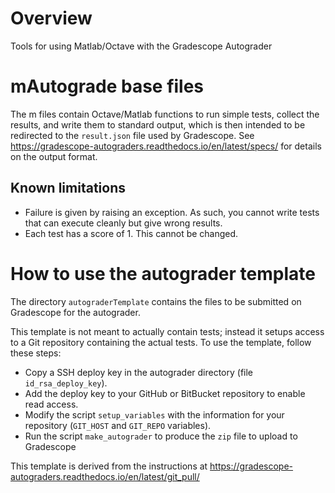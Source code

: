 # Overview
Tools for using Matlab/Octave with the Gradescope Autograder

# mAutograde base files
The m files contain Octave/Matlab functions to run simple tests, collect the results, and write them to standard output, which is then intended to be redirected to the `result.json` file used by Gradescope. See https://gradescope-autograders.readthedocs.io/en/latest/specs/ for details on the output format.

## Known limitations
- Failure is given by raising an exception. As such, you cannot write tests that can execute cleanly but give wrong results.
- Each test has a score of 1. This cannot be changed.

# How to use the autograder template
The directory `autograderTemplate` contains the files to be submitted on Gradescope for the autograder. 

This template is not meant to actually contain tests; instead it setups access to a Git repository containing the actual tests. To use the template, follow these steps:
* Copy a SSH deploy key in the autograder directory (file `id_rsa_deploy_key`).
* Add the deploy key to your GitHub or BitBucket repository to enable read access.
* Modify the script `setup_variables` with the information for your repository (`GIT_HOST` and `GIT_REPO` variables).
* Run the script `make_autograder` to produce the `zip` file to upload to Gradescope

This template is derived from the instructions at https://gradescope-autograders.readthedocs.io/en/latest/git_pull/
